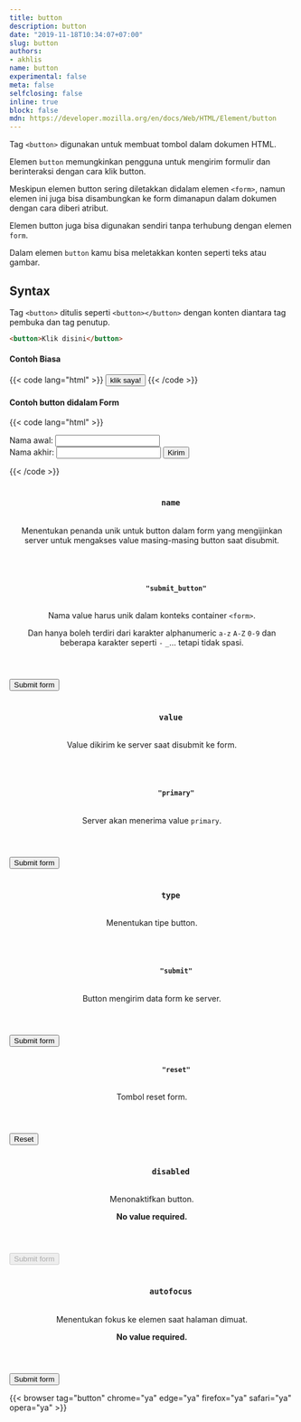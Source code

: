 ```yaml
---
title: button
description: button
date: "2019-11-18T10:34:07+07:00"
slug: button
authors:
- akhlis
name: button
experimental: false
meta: false
selfclosing: false
inline: true
block: false
mdn: https://developer.mozilla.org/en/docs/Web/HTML/Element/button
---
```


Tag `<button>` digunakan untuk membuat tombol dalam dokumen HTML.

Elemen `button` memungkinkan pengguna untuk mengirim formulir dan berinteraksi dengan cara klik button.

Meskipun elemen button sering diletakkan didalam elemen `<form>`, namun elemen ini juga bisa disambungkan ke form dimanapun dalam dokumen dengan cara diberi atribut.

Elemen button juga bisa digunakan sendiri tanpa terhubung dengan elemen `form`.

Dalam elemen `button` kamu bisa meletakkan konten seperti teks atau gambar.

## Syntax

Tag `<button>` ditulis seperti `<button></button>` dengan konten diantara tag pembuka dan tag penutup.

```html
<button>Klik disini</button>
```
#### Contoh Biasa

{{< code lang="html" >}}
<button onclick="JavaScript:alert('Terima Kasih!')">klik saya!</button>
{{< /code >}}

#### Contoh button didalam Form

{{< code lang="html" >}}
<form action="/html_5/tags/html_form_tag_action.cfm" method="get" target="_blank">
Nama awal:
<input type="text" name="nama_awal" maxlength="100">
<br />
Nama akhir:
<input type="text" name="nama_akhir" maxlength="100">
<button type="submit">Kirim</button>
</form>
{{< /code >}}


<article id="button-name" class="attribute">
  <header class="attribute__header">
    <h3 class="attribute__name">
      <code class="tag" data-tooltip="Click to copy" data-clipboard-text="name">
        name
      </code>
    </h3>
    <div class="attribute__description">
      <p>Menentukan penanda unik untuk button dalam form yang mengijinkan server untuk mengakses value masing-masing button saat disubmit.</p>
    </div>
  </header>
  <div class="attribute__values">
    <article id="button-name-submit_button" class="value">
      <header class="value__header">
        <h4 class="value__name">
          <code class="tag" data-tooltip="Click to copy name=&quot;submit_button&quot;"
            data-clipboard-text="name=&quot;submit_button&quot;">
            "submit_button"
          </code>
        </h4>
        <div class="value__description">
          <p>Nama value harus unik dalam konteks container <code>&lt;form&gt;</code>.</p>
          <p>Dan hanya boleh terdiri dari karakter alphanumeric <code>a-z</code> <code>A-Z</code> <code>0-9</code> dan beberapa karakter seperti <code>-</code> <code>_</code>… tetapi tidak spasi.</p>
        </div>
      </header>
      <aside class="value__preview">
        <div class="value__output"><button name="submit_button">Submit form</button></div>
      </aside>
    </article>
  </div>
</article>
<article id="button-value" class="attribute">
  <header class="attribute__header">
    <h3 class="attribute__name">
      <code class="tag" data-tooltip="Click to copy" data-clipboard-text="value">
        value
      </code>
    </h3>
    <div class="attribute__description">
      <p>Value dikirim ke server saat disubmit ke form.</p>
    </div>
  </header>
  <div class="attribute__values">
    <article id="button-value__primary" class="value">
      <header class="value__header">
        <h4 class="value__name">
          <code class="tag" data-tooltip="Click to copy value=&quot;primary&quot;"
            data-clipboard-text="value=&quot;primary&quot;">
            "primary"
          </code>
        </h4>
        <div class="value__description">
          <p>Server akan menerima value <code>primary</code>.</p>
        </div>
      </header>
      <aside class="value__preview">
        <div class="value__output"><button value="primary">Submit form</button></div>
      </aside>
    </article>
  </div>
</article>
<article id="button-type" class="attribute">
  <header class="attribute__header">
    <h3 class="attribute__name">
      <code class="tag" data-tooltip="Click to copy" data-clipboard-text="type">
        type
      </code>
    </h3>
    <div class="attribute__description">
      <p>Menentukan tipe button.</p>
    </div>
  </header>
  <div class="attribute__values">
    <article id="button-type-submit" class="value">
      <header class="value__header">
        <h4 class="value__name">
          <code class="tag" data-tooltip="Click to copy type=&quot;submit&quot;"
            data-clipboard-text="type=&quot;submit&quot;">
            "submit"
          </code>
        </h4>
        <div class="value__description">
          <p>Button mengirim data form ke server.</p>
        </div>
      </header>
      <aside class="value__preview">
        <div class="value__output"><button type="submit">Submit form</button></div>
      </aside>
    </article>
    <article id="button-type-reset" class="value">
      <header class="value__header">
        <h4 class="value__name">
          <code class="tag" data-tooltip="Click to copy type=&quot;reset&quot;"
            data-clipboard-text="type=&quot;reset&quot;">
            "reset"
          </code>
        </h4>
        <div class="value__description">
          <p>Tombol reset form.</p>
        </div>
      </header>
      <aside class="value__preview">
        <div class="value__output"><button type="reset">Reset</button></div>
      </aside>
    </article>
  </div>
</article>
<article id="button-disabled" class="attribute attribute__-novalue">
  <header class="attribute__header">
    <h3 class="attribute__name">
      <code class="tag" data-tooltip="Click to copy" data-clipboard-text="disabled">
        disabled
      </code>
    </h3>
    <div class="attribute__description">
      <p>Menonaktifkan button.</p>
      <strong class="attribute__is-novalue">No value required.</strong>
    </div>
  </header>
  <div class="attribute__values">
    <article id="button-disabled-undefined" class="value">
      <header class="value__header">
        <div class="value__description">
        </div>
      </header>
      <aside class="value__preview">
        <div class="value__output"><button disabled>Submit form</button></div>
      </aside>
    </article>
  </div>
</article>
<article id="button-autofocus" class="attribute attribute__-novalue">
  <header class="attribute__header">
    <h3 class="attribute__name">
      <code class="tag" data-tooltip="Click to copy" data-clipboard-text="autofocus">
        autofocus
      </code>
    </h3>
    <div class="attribute__description">
      <p>Menentukan fokus ke elemen saat halaman dimuat.</p>
      <strong class="attribute__is-novalue">No value required.</strong>
    </div>
  </header>
  <div class="attribute__values">
    <article id="button-autofocus-undefined" class="value">
      <header class="value__header">
        <div class="value__description">
        </div>
      </header>
      <aside class="value__preview">
        <div class="value__output"><button>Submit form</button></div>
      </aside>
    </article>
  </div>
</article>

{{< browser tag="button" chrome="ya" edge="ya" firefox="ya" safari="ya" opera="ya" >}}